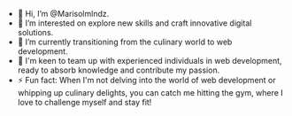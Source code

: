 - 👋 Hi, I’m @Marisolmlndz.
- 👀 I’m interested on explore new skills and craft innovative digital solutions.
- 🌱 I’m currently transitioning from the culinary world to web development.
- 💞️ I'm keen to team up with experienced individuals in web development, ready to absorb knowledge and contribute my passion.
- ⚡ Fun fact: When I'm not delving into the world of web development or whipping up culinary delights, you can catch me hitting the gym, where I love to challenge myself and stay fit!





<!---
Marisolmlndz/Marisolmlndz is a ✨ special ✨ repository because its `README.md` (this file) appears on your GitHub profile.
You can click the Preview link to take a look at your changes.
--->
